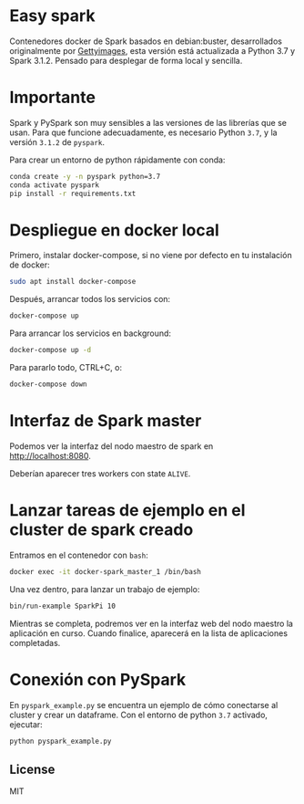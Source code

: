 
# Easy spark 

Contenedores docker de Spark basados en debian:buster, desarrollados originalmente por [Gettyimages](https://www.github.com/gettyimages), esta versión está actualizada a Python 3.7 y Spark 3.1.2. Pensado para desplegar de forma local y sencilla.

# Importante

Spark y PySpark son muy sensibles a las versiones de las librerías que se usan. Para que funcione adecuadamente, es necesario Python `3.7`, y la versión `3.1.2` de `pyspark`.

Para crear un entorno de python rápidamente con conda:
```bash
conda create -y -n pyspark python=3.7
conda activate pyspark
pip install -r requirements.txt
```

# Despliegue en docker local

Primero, instalar docker-compose, si no viene por defecto en tu instalación de docker:

```bash
sudo apt install docker-compose
```

Después, arrancar todos los servicios con:

```bash
docker-compose up
```

Para arrancar los servicios en background:

```bash
docker-compose up -d
```

Para pararlo todo, CTRL+C, o:

```bash
docker-compose down
```

# Interfaz de Spark master

Podemos ver la interfaz del nodo maestro de spark en [http://localhost:8080](http://localhost:8080).

Deberían aparecer tres workers con state `ALIVE`.

# Lanzar tareas de ejemplo en el cluster de spark creado

Entramos en el contenedor con `bash`:

```bash
docker exec -it docker-spark_master_1 /bin/bash
```

Una vez dentro, para lanzar un trabajo de ejemplo:

```bash
bin/run-example SparkPi 10
```

Mientras se completa, podremos ver en la interfaz web del nodo maestro la aplicación en curso. Cuando finalice, aparecerá en la lista de aplicaciones completadas.

# Conexión con PySpark

En `pyspark_example.py` se encuentra un ejemplo de cómo conectarse al cluster y crear un dataframe. Con el entorno de python `3.7` activado, ejecutar:

```bash
python pyspark_example.py
```

## License

MIT
